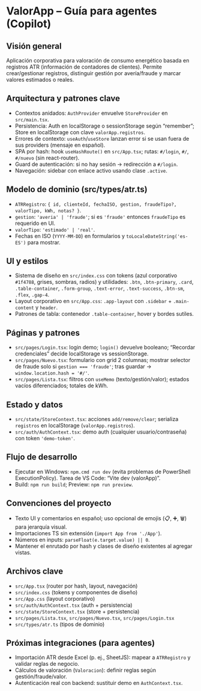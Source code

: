 # ValorApp – Guía para agentes (Copilot)

## Visión general
Aplicación corporativa para valoración de consumo energético basada en registros ATR (información de contadores de clientes). Permite crear/gestionar registros, distinguir gestión por avería/fraude y marcar valores estimados o reales.

## Arquitectura y patrones clave
- Contextos anidados: `AuthProvider` envuelve `StoreProvider` en `src/main.tsx`.
- Persistencia: Auth en localStorage o sessionStorage según “remember”; Store en localStorage con clave `valorApp.registros`.
- Errores de contexto: `useAuth`/`useStore` lanzan error si se usan fuera de sus providers (mensaje en español).
- SPA por hash: hook `useHashRoute()` en `src/App.tsx`; rutas: `#/login`, `#/`, `#/nuevo` (sin react-router).
- Guard de autenticación: si no hay sesión → redirección a `#/login`.
- Navegación: sidebar con enlace activo usando clase `.active`.

## Modelo de dominio (src/types/atr.ts)
- `ATRRegistro`: `{ id, clienteId, fechaISO, gestion, fraudeTipo?, valorTipo, kWh, notas? }`.
- `gestion`: `'averia' | 'fraude'`; si es `'fraude'` entonces `fraudeTipo` es requerido en UI.
- `valorTipo`: `'estimado' | 'real'`.
- Fechas en ISO (`YYYY-MM-DD`) en formularios y `toLocaleDateString('es-ES')` para mostrar.

## UI y estilos
- Sistema de diseño en `src/index.css` con tokens (azul corporativo `#1f4788`, grises, sombras, radios) y utilidades: `.btn`, `.btn-primary`, `.card`, `.table-container`, `.form-group`, `.text-error`, `.text-success`, `.btn-sm`, `.flex`, `.gap-4`.
- Layout corporativo en `src/App.css`: `.app-layout` con `.sidebar` + `.main-content` y `header`.
- Patrones de tabla: contenedor `.table-container`, hover y bordes sutiles.

## Páginas y patrones
- `src/pages/Login.tsx`: login demo; `login()` devuelve booleano; “Recordar credenciales” decide localStorage vs sessionStorage.
- `src/pages/Nuevo.tsx`: formulario con grid 2 columnas; mostrar selector de fraude solo si `gestion === 'fraude'`; tras guardar → `window.location.hash = '#/'`.
- `src/pages/Lista.tsx`: filtros con `useMemo` (texto/gestión/valor); estados vacíos diferenciados; totales de kWh.

## Estado y datos
- `src/state/StoreContext.tsx`: acciones `add/remove/clear`; serializa `registros` en localStorage (`valorApp.registros`).
- `src/auth/AuthContext.tsx`: demo auth (cualquier usuario/contraseña) con token `'demo-token'`.

## Flujo de desarrollo
- Ejecutar en Windows: `npm.cmd run dev` (evita problemas de PowerShell ExecutionPolicy). Tarea de VS Code: “Vite dev (valorApp)”.
- Build: `npm run build`; Preview: `npm run preview`.

## Convenciones del proyecto
- Texto UI y comentarios en español; uso opcional de emojis (📋, ➕, 🗑️) para jerarquía visual.
- Importaciones TS sin extensión (`import App from './App'`).
- Números en inputs: `parseFloat(e.target.value) || 0`.
- Mantener el enrutado por hash y clases de diseño existentes al agregar vistas.

## Archivos clave
- `src/App.tsx` (router por hash, layout, navegación)
- `src/index.css` (tokens y componentes de diseño)
- `src/App.css` (layout corporativo)
- `src/auth/AuthContext.tsx` (auth + persistencia)
- `src/state/StoreContext.tsx` (store + persistencia)
- `src/pages/Lista.tsx`, `src/pages/Nuevo.tsx`, `src/pages/Login.tsx`
- `src/types/atr.ts` (tipos de dominio)

## Próximas integraciones (para agentes)
- Importación ATR desde Excel (p. ej., SheetJS): mapear a `ATRRegistro` y validar reglas de negocio.
- Cálculos de valoración (`Valoracion`): definir reglas según gestión/fraude/valor.
- Autenticación real con backend: sustituir demo en `AuthContext.tsx`.
